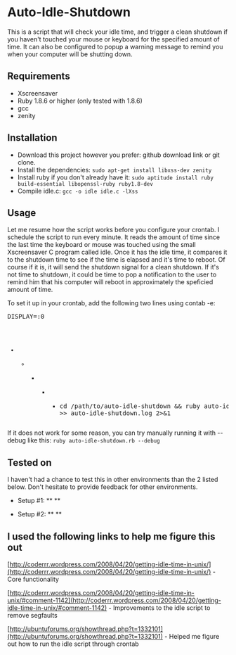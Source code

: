 Auto-Idle-Shutdown
==================

This is a script that will check your idle time, and trigger a clean shutdown if you haven't touched your mouse or keyboard for the specified amount of time. It can also be configured to popup a warning message to remind you when your computer will be shutting down.

Requirements
------------

* Xscreensaver
* Ruby 1.8.6 or higher (only tested with 1.8.6)
* gcc
* zenity

Installation
------------

* Download this project however you prefer: github download link or git clone.
* Install the dependencies: `sudo apt-get install libxss-dev zenity`
* Install ruby if you don't already have it: `sudo aptitude install ruby build-essential libopenssl-ruby ruby1.8-dev`
* Compile idle.c: `gcc -o idle idle.c -lXss`

Usage
-----

Let me resume how the script works before you configure your crontab. I schedule the script to run every minute. It reads the amount of time since the last time the keyboard or mouse was touched using the small Xscreensaver C program called idle. Once it has the idle time, it compares it to the shutdown time to see if the time is elapsed and it's time to reboot. Of course if it is, it will send the shutdown signal for a clean shutdown. If it's not time to shutdown, it could be time to pop a notification to the user to remind him that his computer will reboot in approximately the speficied amount of time.

To set it up in your crontab, add the following two lines using contab -e: <pre>DISPLAY=:0
* * * * * cd /path/to/auto-idle-shutdown && ruby auto-idle-shutdown.rb >> auto-idle-shutdown.log 2>&1</pre>


If it does not work for some reason, you can try manually running it with --debug like this: `ruby auto-idle-shutdown.rb --debug`


Tested on
---------
I haven't had a chance to test this in other environments than the 2 listed below. Don't hesitate to provide feedback for other environments.

* Setup #1:
** 
** 

* Setup #2:
** 
** 

I used the following links to help me figure this out
-----------------------------------------------------

[http://coderrr.wordpress.com/2008/04/20/getting-idle-time-in-unix/](http://coderrr.wordpress.com/2008/04/20/getting-idle-time-in-unix/) - Core functionality

[http://coderrr.wordpress.com/2008/04/20/getting-idle-time-in-unix/#comment-1142](http://coderrr.wordpress.com/2008/04/20/getting-idle-time-in-unix/#comment-1142) - Improvements to the idle script to remove segfaults

[http://ubuntuforums.org/showthread.php?t=1332101](http://ubuntuforums.org/showthread.php?t=1332101) - Helped me figure out how to run the idle script through crontab
